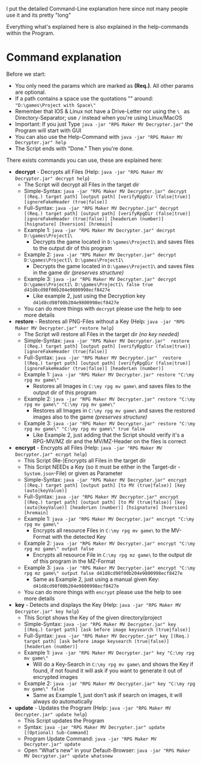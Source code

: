 I put the detailed Command-Line explanation here since not many people use it and its pretty "long"

Everything what's explained here is also explained in the help-commands within the Program.

# Command explanation

Before we start:
- You only need the params which are marked as __(Req.)__. All other params are optional.
- If a path contains a space use the quotations "" around: `"D:\games\Project with Space\"`
- Remember that IOS & Linux not have a Drive-Letter nor using the `\ ` as Directory-Separator; use `/` instead when you're using Linux/MacOS
- Important: If you just Type `java -jar "RPG Maker MV Decrypter.jar"` the Program will start with GUI
- You can also use the Help-Command with `java -jar "RPG Maker MV Decrypter.jar" help`
- The Script ends with "Done." Then you're done.

There exists commands you can use, these are explained here:
- __decrypt__ - Decrypts all Files (Help: `java -jar "RPG Maker MV Decrypter.jar" decrypt help`)
  - The Script will decrypt all Files in the target dir
  - Simple-Syntax: `java -jar "RPG Maker MV Decrypter.jar" decrypt [(Req.) target path] [output path] [verifyRpgDir (false|true)] [ignoreFakeHeader (true|false)]`
  - Full-Syntax: `java -jar "RPG Maker MV Decrypter.jar" decrypt [(Req.) target path] [output path] [verifyRpgDir (false|true)] [ignoreFakeHeader (true|false)] [headerLen (number)] [hsignature] [hversion] [hremain]`
  - Example 1: `java -jar "RPG Maker MV Decrypter.jar" decrypt D:\games\Project1\`
    - Decrypts the game located in `D:\games\Project1\` and saves files to the output dir of this program
  - Example 2: `java -jar "RPG Maker MV Decrypter.jar" decrypt D:\games\Project1\ D:\games\Project1\`
    - Decrypts the game located in `D:\games\Project1\` and saves files in the game dir _(preserves structure)_
  - Example 3: `java -jar "RPG Maker MV Decrypter.jar" decrypt D:\games\Project1\ D:\games\Project1\ false true d41d8cd98f00b204e9800998ecf8427e`
    - Like example 2, just using the Decryption key `d41d8cd98f00b204e9800998ecf8427e`
  - You can do more things with `decrypt` please use the help to see more details
- __restore__ - Restores all PNG-Files without a Key (Help: `java -jar "RPG Maker MV Decrypter.jar" restore help`)
  - The Script will restore all Files in the target dir _(no key needed)_
  - Simple-Syntax: `java -jar "RPG Maker MV Decrypter.jar"  restore [(Req.) target path] [output path] [verifyRpgDir (false|true)] [ignoreFakeHeader (true|false)]`
  - Full-Syntax: `java -jar "RPG Maker MV Decrypter.jar"  restore [(Req.) target path] [output path] [verifyRpgDir (false|true)] [ignoreFakeHeader (true|false)] [headerLen (number)]`
  - Example 1: `java -jar "RPG Maker MV Decrypter.jar" restore "C:\my rpg mv game\"`
    - Restores all Images in `C:\my rpg mv game\` and saves files to the output dir of this program
  - Example 2: `java -jar "RPG Maker MV Decrypter.jar" restore "C:\my rpg mv game\" "C:\my rpg mv game\"`
    - Restores all Images in `C:\my rpg mv game\` and saves the restored images also to the game _(preserves structure)_
  - Example 3: `java -jar "RPG Maker MV Decrypter.jar" restore "C:\my rpg mv game\" "C:\my rpg mv game\" true false`
    - Like Example 2, just adding that the Script should verify it's a RPG-MV/MZ dir and the MV/MZ-Header on the files is correct
- __encrypt__ - Encrypts all Files (Help: `java -jar "RPG Maker MV Decrypter.jar" ecrypt help`)
  - This Script (Re-)Encrypts all Files in the target dir
  - This Script NEEDs a Key (so it must be either in the Target-dir - `System.json`-File) or given as Parameter
  - Simple-Syntax: `java -jar "RPG Maker MV Decrypter.jar" encrypt [(Req.) target path] [output path] [to MV (true|false)] [key (auto|keyValue)]`
  - Full-Syntax: `java -jar "RPG Maker MV Decrypter.jar" encrypt [(Req.) target path] [output path] [to MV (true|false)] [key (auto|keyValue)] [headerLen (number)] [hsignature] [hversion] [hremain]`
  - Example 1: `java -jar "RPG Maker MV Decrypter.jar" encrypt "C:\my rpg mv game\"`
    - Encrypts all resource Files in `C:\my rpg mv game\` to the MV-Format with the detected Key
  - Example 2: `java -jar "RPG Maker MV Decrypter.jar" encrypt "C:\my rpg mz game\" output false`
    - Encrypts all resource File in `C:\my rpg mz game\` to the output dir of this program in the MZ-Format
  - Example 3: `java -jar "RPG Maker MV Decrypter.jar" encrypt "C:\my rpg mz game\" output false d41d8cd98f00b204e9800998ecf8427e`
    - Same as Example 2, just using a manual given Key: `d41d8cd98f00b204e9800998ecf8427e`
  - You can do more things with `encrypt` please use the help to see more details
- __key__ - Detects and displays the Key (Help: `java -jar "RPG Maker MV Decrypter.jar" key help`)
  - This Script shows the Key of the given directory/project
  - Simple-Syntax: `java -jar "RPG Maker MV Decrypter.jar" key [(Req.) target path] [ask before image keysearch (true|false)]`
  - Full-Syntax: `java -jar "RPG Maker MV Decrypter.jar" key [(Req.) target path] [ask before image keysearch (true|false)] [headerLen (number)]`
  - Example 1: `java -jar "RPG Maker MV Decrypter.jar" key "C:\my rpg mv game\"`
    - Will do a Key-Search in `C:\my rpg mv game\` and shows the Key if found, if not found it will ask if you want to generate it out of encrypted images
  - Example 2: `java -jar "RPG Maker MV Decrypter.jar" key "C:\my rpg mv game\" false`
    - Same as Example 1, just don't ask if search on images, it will always do automatically
- __update__ - Updates the Program (Help: `java -jar "RPG Maker MV Decrypter.jar" update help`)
  - This Script updates the Program
  - Syntax: `java -jar "RPG Maker MV Decrypter.jar" update [(Optional) Sub-Command]`
  - Program Update Command: `java -jar "RPG Maker MV Decrypter.jar" update`
  - Open "What's new" in your Default-Browser: `java -jar "RPG Maker MV Decrypter.jar" update whatsnew` 
